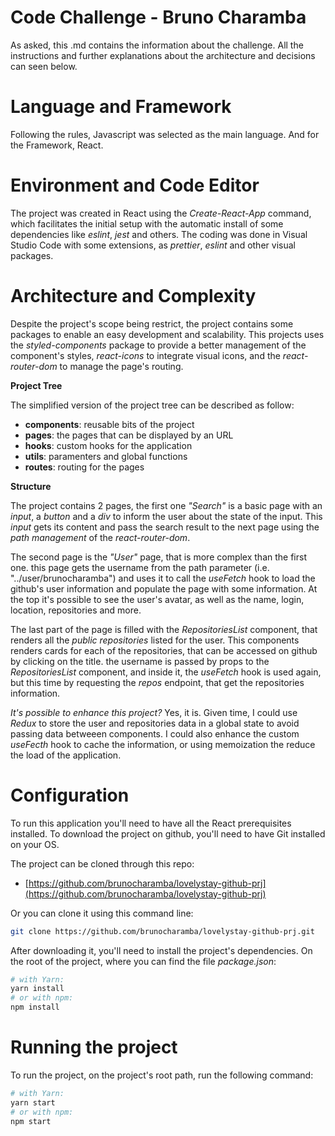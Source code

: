 # Code Challenge - Bruno Charamba

As asked, this .md contains the information about the challenge. All the instructions and further explanations about the architecture and decisions can seen below.

# Language and Framework

Following the rules, Javascript was selected as the main language. And for the Framework, React.

# Environment and Code Editor

The project was created in React using the _Create-React-App_ command, which facilitates the initial setup with the automatic install of some dependencies like _eslint_, _jest_ and others.
The coding was done in Visual Studio Code with some extensions, as _prettier_, _eslint_ and other visual packages.

# Architecture and Complexity

Despite the project's scope being restrict, the project contains some packages to enable an easy development and scalability.
This projects uses the _styled-components_ package to provide a better management of the component's styles, _react-icons_ to integrate visual icons, and the _react-router-dom_ to manage the page's routing.

**Project Tree**

The simplified version of the project tree can be described as follow:

- **components**: reusable bits of the project
- **pages**: the pages that can be displayed by an URL
- **hooks**: custom hooks for the application
- **utils**: paramenters and global functions
- **routes**: routing for the pages

**Structure**

The project contains 2 pages, the first one _"Search"_ is a basic page with an _input_, a _button_ and a _div_ to inform the user about the state of the input. This _input_ gets its content and pass the search result to the next page using the _path management_ of the _react-router-dom_.

The second page is the _"User"_ page, that is more complex than the first one. this page gets the username from the path parameter (i.e. "../user/brunocharamba") and uses it to call the _useFetch_ hook to load the github's user information and populate the page with some information. At the top it's possible to see the user's avatar, as well as the name, login, location, repositories and more.

The last part of the page is filled with the _RepositoriesList_ component, that renders all the _public repositories_ listed for the user. This components renders cards for each of the repositories, that can be accessed on github by clicking on the title. the username is passed by props to the _RepositoriesList_ component, and inside it, the _useFetch_ hook is used again, but this time by requesting the _repos_ endpoint, that get the repositories information.

_It's possible to enhance this project?_
Yes, it is. Given time, I could use _Redux_ to store the user and repositories data in a global state to avoid passing data betweeen components. I could also enhance the custom _useFecth_ hook to cache the information, or using memoization the reduce the load of the application.

# Configuration

To run this application you'll need to have all the React prerequisites installed.
To download the project on github, you'll need to have Git installed on your OS.

The project can be cloned through this repo:

- [https://github.com/brunocharamba/lovelystay-github-prj](https://github.com/brunocharamba/lovelystay-github-prj)

Or you can clone it using this command line:

```bash
git clone https://github.com/brunocharamba/lovelystay-github-prj.git
```

After downloading it, you'll need to install the project's dependencies. On the root of the project, where you can find the file _package.json_:

```bash
# with Yarn:
yarn install
# or with npm:
npm install
```

# Running the project

To run the project, on the project's root path, run the following command:

```bash
# with Yarn:
yarn start
# or with npm:
npm start
```
